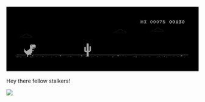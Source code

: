 ![image](https://github.com/abhilxsh07/abhilxsh07/blob/main/dino%20invert.gif?raw=true)

Hey there fellow stalkers!

<a href="https://github.com/abhilxsh07">
  <img src="https://komarev.com/ghpvc/?username=abhilxsh07&color=blueviolet" />
</a>
